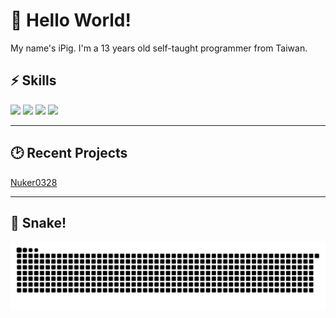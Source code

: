 # 👋 Hello World!
My name's iPig. I'm a 13 years old self-taught programmer from Taiwan. 
## ⚡ Skills
<div>
<img src="https://svgl-badge.vercel.app/api/Language/C%23?theme=dark"/>
<img src="https://svgl-badge.vercel.app/api/Language/Java?theme=dark"/>
<img src="https://svgl-badge.vercel.app/api/Language/Kotlin?theme=dark"/>
<img src="https://svgl-badge.vercel.app/api/Language/Python?theme=dark"/>
</div>

---

## 🕑 Recent Projects

[Nuker0328](https://github.com/ipigtw/nuker0328)

---

## 🐍 Snake!

![snake gif](https://github.com/ipigtw/ipigtw/blob/output/github-snake-dark.svg)
